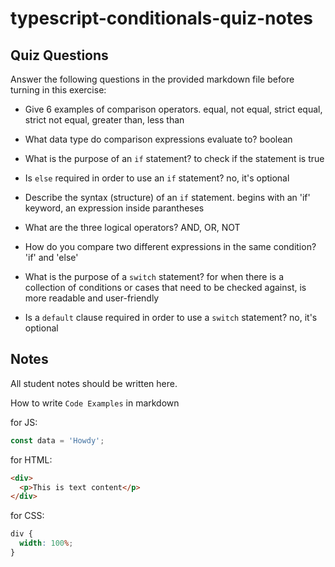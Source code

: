 # typescript-conditionals-quiz-notes

## Quiz Questions

Answer the following questions in the provided markdown file before turning in this exercise:

- Give 6 examples of comparison operators.
  equal, not equal, strict equal, strict not equal, greater than, less than

- What data type do comparison expressions evaluate to?
  boolean

- What is the purpose of an `if` statement?
  to check if the statement is true

- Is `else` required in order to use an `if` statement?
  no, it's optional

- Describe the syntax (structure) of an `if` statement.
  begins with an 'if' keyword, an expression inside parantheses

- What are the three logical operators?
  AND, OR, NOT

- How do you compare two different expressions in the same condition?
  'if' and 'else'

- What is the purpose of a `switch` statement?
  for when there is a collection of conditions or cases that need to be checked against, is more readable and user-friendly

- Is a `default` clause required in order to use a `switch` statement?
  no, it's optional

## Notes

All student notes should be written here.

How to write `Code Examples` in markdown

for JS:

```javascript
const data = 'Howdy';
```

for HTML:

```html
<div>
  <p>This is text content</p>
</div>
```

for CSS:

```css
div {
  width: 100%;
}
```
